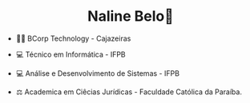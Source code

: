 <!--
**Nahline/Nahline** is a ✨ _special_ ✨ repository because its `README.md` (this file) appears on your GitHub profile.

Here are some ideas to get you started:

- 🔭 I’m currently working on ...
- 🌱 I’m currently learning ...
- 👯 I’m looking to collaborate on ...
- 🤔 I’m looking for help with ...
- 💬 Ask me about ...
- 📫 How to reach me: ...
- 😄 Pronouns: ...
- ⚡ Fun fact: ...
-->
<h1 align="center"> Naline Belo🎈</h1>

- 👨‍💻 BCorp Technology - Cajazeiras

- 💻 Técnico em Informática - IFPB

- 💻 Análise e Desenvolvimento de Sistemas - IFPB

- ⚖️ Academica em Ciêcias Jurídicas - Faculdade Católica da Paraíba.


